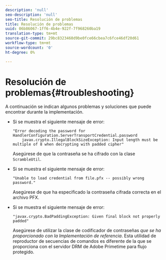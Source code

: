 ```yaml
---
description: 'null'
seo-description: 'null'
seo-title: Resolución de problemas
title: Resolución de problemas
uuid: 06b86067-1ff6-4b4e-922f-7f968260ba19
translation-type: tm+mt
source-git-commit: 29bc8323460d9be0fce66cbea7c6fce46df20d61
workflow-type: tm+mt
source-wordcount: '0'
ht-degree: 0%

---
```



# Resolución de problemas{#troubleshooting}

A continuación se indican algunos problemas y soluciones que puede encontrar durante la implementación.

* Si se muestra el siguiente mensaje de error:

   ```
   "Error decoding the password for HandlerConfiguration.ServerTransportCredential.password  
       javax.crypto.IllegalBlockSizeException: Input length must be multiple of 8 when decrypting with padded cipher"
   ```

   Asegúrese de que la contraseña se ha cifrado con la clase `ScrambleUtil`.

* Si se muestra el siguiente mensaje de error:

   ```
   "Unable to load credential from file.pfx -- possibly wrong password."
   ```

   Asegúrese de que ha especificado la contraseña cifrada correcta en el archivo PFX.

* Si se muestra el siguiente mensaje de error:

   ```
   "javax.crypto.BadPaddingException: Given final block not properly padded"
   ```

   Asegúrese de utilizar la clase de codificador de contraseñas *que se ha proporcionado con la Implementación de referencia*. Esta utilidad de reproductor de secuencias de comandos es diferente de la que se proporciona con el servidor DRM de Adobe Primetime para flujo protegido.

